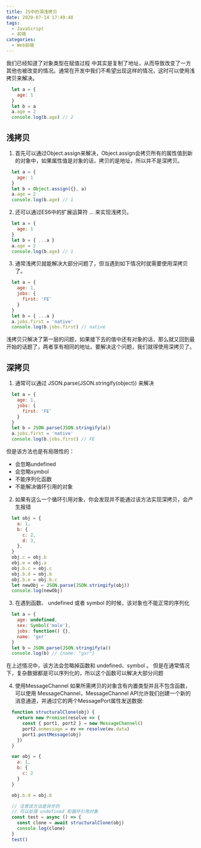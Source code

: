 ```yaml
---
title: JS中的深浅拷贝
date: 2020-07-14 17:49:48
tags:
  - JavaScript
  - 前端
categories:
  - Web前端
---
```

我们已经知道了对象类型在赋值过程 中其实是复制了地址，从而导致改变了一方其他也被改变的情况。通常在开发中我们不希望出现这样的情况，这时可以使用浅拷贝来解决。

```JavaScript
  let a = {
    age: 1
  }
  let b = a
  a.age = 2
  console.log(b.age) // 2
```

## 浅拷贝
1. 首先可以通过Object.assign来解决，Object.assign会拷贝所有的属性值到新的对象中，如果属性值是对象的话，拷贝的是地址，所以并不是深拷贝。
  ```JavaScript
    let a = {
      age: 1
    }
    let b = Object.assign({}, a)
    a.age = 2
    console.log(b.age) // 1
  ```

2. 还可以通过ES6中的扩展运算符 … 来实现浅拷贝。
  ```JavaScript
    let a = {
      age: 1
    }
    let b = { ...a }
    a.age = 2
    console.log(b.age) // 1
  ```

3. 通常浅拷贝就能解决大部分问题了，但当遇到如下情况时就需要使用深拷贝了。
  ```JavaScript
    let a = {
      age: 1,
      jobs: {
        first: 'FE'
      }
    }
    let b = { ...a }
    a.jobs.first = 'native'
    console.log(b.jobs.first) // native
  ```
  浅拷贝只解决了第一层的问题，如果接下去的值中还有对象的话，那么就又回到最开始的话题了，两者享有相同的地址。要解决这个问题，我们就得使用深拷贝了。

## 深拷贝
1. 通常可以通过 JSON.parse(JSON.stringify(object)) 来解决
```JavaScript
  let a = {
    age: 1,
    jobs: {
      first: 'FE'
    }
  }
  let b = JSON.parse(JSON.stringify(a))
  a.jobs.first = 'native'
  console.log(b.jobs.first) // FE
```

  但是该方法也是有局限性的：

* 会忽略undefined
* 会忽略symbol
* 不能序列化函数
* 不能解决循环引用的对象


2. 如果有这么一个循环引用对象，你会发现并不能通过该方法实现深拷贝，会产生报错
```JavaScript
  let obj = {
    a: 1,
    b: {
      c: 2,
      d: 3,
    },
  }
  obj.c = obj.b
  obj.e = obj.a
  obj.b.c = obj.c
  obj.b.d = obj.b
  obj.b.e = obj.b.c
  let newObj = JSON.parse(JSON.stringify(obj))
  console.log(newObj)
```

3. 在遇到函数、 undefined 或者 symbol 的时候，该对象也不能正常的序列化
```JavaScript
  let a = {
    age: undefined,
    sex: Symbol('male'),
    jobs: function() {},
    name: 'gxr'
  }
  let b = JSON.parse(JSON.stringify(a))
  console.log(b) // {name: "gxr"}
```
在上述情况中，该方法会忽略掉函数和 undefined、symbol 。
但是在通常情况下，复杂数据都是可以序列化的，所以这个函数可以解决大部分问题

4. 使用MessageChannel
如果所需拷贝的对象含有内置类型并且不包含函数，可以使用 MessageChannel，MessageChannel API允许我们创建一个新的消息通道，并通过它的两个MessagePort属性发送数据:
```JavaScript
  function structuralClone(obj) {
    return new Promise(resolve => {
      const { port1, port2 } = new MessageChannel()
      port2.onmessage = ev => resolve(ev.data)
      port1.postMessage(obj)
    })
  }

  var obj = {
    a: 1,
    b: {
      c: 2
    }
  }

  obj.b.d = obj.b

  // 注意该方法是异步的
  // 可以处理 undefined 和循环引用对象
  const test = async () => {
    const clone = await structuralClone(obj)
    console.log(clone)
  }
  test()
```